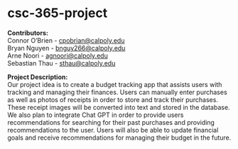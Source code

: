 # csc-365-project

**Contributors:** \
Connor O’Brien - cpobrian@calpoly.edu \
Bryan Nguyen - bnguy266@calpoly.edu \
Arne Noori - agnoori@calpoly.edu \
Sebastian Thau - sthau@calpoly.edu 

**Project Description:** \
Our project idea is to create a budget tracking app that assists users with tracking and managing their finances. Users can manually enter purchases as well as photos of receipts in order to store and track their purchases. These receipt images will be converted into text and stored in the database. We also plan to integrate Chat GPT in order to provide users recommendations for searching for their past purchases and providing recommendations to the user. Users will also be able to update financial goals and receive recommendations for managing their budget in the future.

